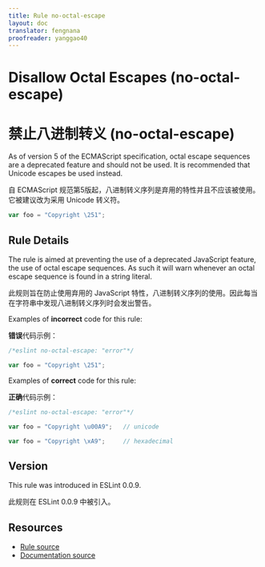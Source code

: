 ```yaml
---
title: Rule no-octal-escape
layout: doc
translator: fengnana
proofreader: yanggao40
---
```

<!-- Note: No pull requests accepted for this file. See README.md in the root directory for details. -->

# Disallow Octal Escapes (no-octal-escape)

# 禁止八进制转义 (no-octal-escape)

As of version 5 of the ECMAScript specification, octal escape sequences are a deprecated feature and should not be used. It is recommended that Unicode escapes be used instead.

自 ECMAScript 规范第5版起，八进制转义序列是弃用的特性并且不应该被使用。它被建议改为采用 Unicode 转义符。

```js
var foo = "Copyright \251";
```

## Rule Details

The rule is aimed at preventing the use of a deprecated JavaScript feature, the use of octal escape sequences. As such it will warn whenever an octal escape sequence is found in a string literal.

此规则旨在防止使用弃用的 JavaScript 特性，八进制转义序列的使用。因此每当在字符串中发现八进制转义序列时会发出警告。

Examples of **incorrect** code for this rule:

**错误**代码示例：

```js
/*eslint no-octal-escape: "error"*/

var foo = "Copyright \251";
```

Examples of **correct** code for this rule:

**正确**代码示例：

```js
/*eslint no-octal-escape: "error"*/

var foo = "Copyright \u00A9";   // unicode

var foo = "Copyright \xA9";     // hexadecimal
```

## Version

This rule was introduced in ESLint 0.0.9.

此规则在 ESLint 0.0.9 中被引入。

## Resources

* [Rule source](https://github.com/eslint/eslint/tree/master/lib/rules/no-octal-escape.js)
* [Documentation source](https://github.com/eslint/eslint/tree/master/docs/rules/no-octal-escape.md)
